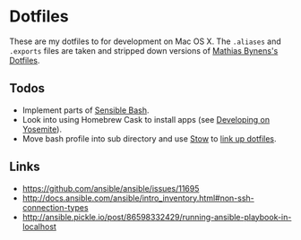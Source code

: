 # Dotfiles
These are my dotfiles to for development on Mac OS X. The `.aliases` and `.exports` files are taken and stripped down versions of [Mathias Bynens's Dotfiles](https://github.com/mathiasbynens/dotfiles).

## Todos
* Implement parts of [Sensible Bash](http://mrzool.cc/writing/sensible-bash/).
* Look into using Homebrew Cask to install apps (see [Developing on Yosemite](http://fredkelly.net/articles/2014/10/19/developing_on_yosemite.html)).
* Move bash profile into sub directory and use [Stow](https://www.gnu.org/software/stow/) to [link up dotfiles](http://brandon.invergo.net/news/2012-05-26-using-gnu-stow-to-manage-your-dotfiles.html).

## Links
- https://github.com/ansible/ansible/issues/11695
- http://docs.ansible.com/ansible/intro_inventory.html#non-ssh-connection-types
- http://ansible.pickle.io/post/86598332429/running-ansible-playbook-in-localhost
